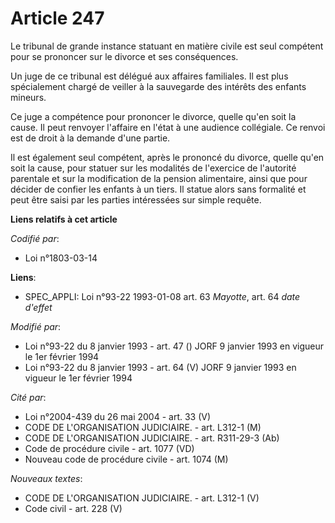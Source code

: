 # Article 247

Le tribunal de grande instance statuant en matière civile est seul compétent pour se prononcer sur le divorce et ses
conséquences.

Un juge de ce tribunal est délégué aux affaires familiales. Il est plus spécialement chargé de veiller à la sauvegarde des
intérêts des enfants mineurs.

Ce juge a compétence pour prononcer le divorce, quelle qu'en soit la cause. Il peut renvoyer l'affaire en l'état à une
audience collégiale. Ce renvoi est de droit à la demande d'une partie.

Il est également seul compétent, après le prononcé du divorce, quelle qu'en soit la cause, pour statuer sur les modalités de
l'exercice de l'autorité parentale et sur la modification de la pension alimentaire, ainsi que pour décider de confier les
enfants à un tiers. Il statue alors sans formalité et peut être saisi par les parties intéressées sur simple requête.

**Liens relatifs à cet article**

_Codifié par_:

  - Loi n°1803-03-14

**Liens**:

  - SPEC_APPLI: Loi n°93-22 1993-01-08 art. 63 *Mayotte*, art. 64 *date d'effet*

_Modifié par_:

  - Loi n°93-22 du 8 janvier 1993 - art. 47 () JORF 9 janvier 1993 en vigueur le 1er février 1994
  - Loi n°93-22 du 8 janvier 1993 - art. 64 (V) JORF 9 janvier 1993 en vigueur le 1er février 1994

_Cité par_:

  - Loi n°2004-439 du 26 mai 2004 - art. 33 (V)
  - CODE DE L'ORGANISATION JUDICIAIRE. - art. L312-1 (M)
  - CODE DE L'ORGANISATION JUDICIAIRE. - art. R311-29-3 (Ab)
  - Code de procédure civile - art. 1077 (VD)
  - Nouveau code de procédure civile - art. 1074 (M)

_Nouveaux textes_:

  - CODE DE L'ORGANISATION JUDICIAIRE. - art. L312-1 (V)
  - Code civil - art. 228 (V)
